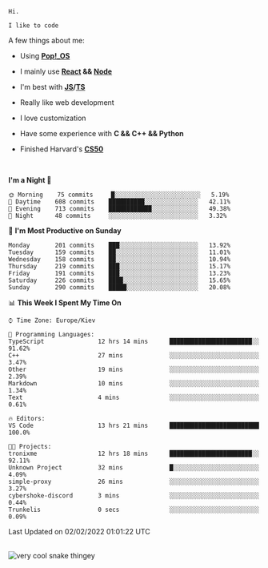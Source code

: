 ```
Hi.

I like to code
```

A few things about me:

-   Using **[Pop!\_OS](https://pop.system76.com/)**

-   I mainly use **[React](https://reactjs.org/) && [Node](https://nodejs.org/en/)**

-   I'm best with **[JS](https://www.javascript.com/)/[TS](https://www.typescriptlang.org/)**

-   Really like web development

-   I love customization

-   Have some experience with **C && C++ && Python**

-   Finished Harvard's **[CS50](https://cs50.harvard.edu)**

<br>

<!--START_SECTION:waka-->
**I'm a Night 🦉** 

```text
🌞 Morning    75 commits     █░░░░░░░░░░░░░░░░░░░░░░░░   5.19% 
🌆 Daytime    608 commits    ██████████░░░░░░░░░░░░░░░   42.11% 
🌃 Evening    713 commits    ████████████░░░░░░░░░░░░░   49.38% 
🌙 Night      48 commits     ░░░░░░░░░░░░░░░░░░░░░░░░░   3.32%

```
📅 **I'm Most Productive on Sunday** 

```text
Monday       201 commits    ███░░░░░░░░░░░░░░░░░░░░░░   13.92% 
Tuesday      159 commits    ██░░░░░░░░░░░░░░░░░░░░░░░   11.01% 
Wednesday    158 commits    ██░░░░░░░░░░░░░░░░░░░░░░░   10.94% 
Thursday     219 commits    ███░░░░░░░░░░░░░░░░░░░░░░   15.17% 
Friday       191 commits    ███░░░░░░░░░░░░░░░░░░░░░░   13.23% 
Saturday     226 commits    ████░░░░░░░░░░░░░░░░░░░░░   15.65% 
Sunday       290 commits    █████░░░░░░░░░░░░░░░░░░░░   20.08%

```


📊 **This Week I Spent My Time On** 

```text
⌚︎ Time Zone: Europe/Kiev

💬 Programming Languages: 
TypeScript               12 hrs 14 mins      ███████████████████████░░   91.62% 
C++                      27 mins             ░░░░░░░░░░░░░░░░░░░░░░░░░   3.47% 
Other                    19 mins             ░░░░░░░░░░░░░░░░░░░░░░░░░   2.39% 
Markdown                 10 mins             ░░░░░░░░░░░░░░░░░░░░░░░░░   1.34% 
Text                     4 mins              ░░░░░░░░░░░░░░░░░░░░░░░░░   0.61%

🔥 Editors: 
VS Code                  13 hrs 21 mins      █████████████████████████   100.0%

🐱‍💻 Projects: 
tronixme                 12 hrs 18 mins      ███████████████████████░░   92.11% 
Unknown Project          32 mins             █░░░░░░░░░░░░░░░░░░░░░░░░   4.09% 
simple-proxy             26 mins             ░░░░░░░░░░░░░░░░░░░░░░░░░   3.27% 
cybershoke-discord       3 mins              ░░░░░░░░░░░░░░░░░░░░░░░░░   0.44% 
Trunkelis                0 secs              ░░░░░░░░░░░░░░░░░░░░░░░░░   0.09%

```


 Last Updated on 02/02/2022 01:01:22 UTC
<!--END_SECTION:waka-->

<br>

<img title="" src="https://raw.githubusercontent.com/Trunkelis/Trunkelis/output/github-contribution-grid-snake.svg" alt="very cool snake thingey" data-align="left">
